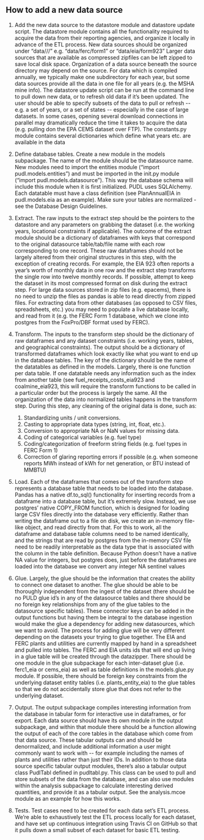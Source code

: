 
## How to add a new data source
1. Add the new data source to the datastore module and datastore update script.
    The datastore module contains all the functionality required to acquire the data from their reporting agencies, and organize it locally in advance of the ETL process. New data sources should be organized under “data/<agency>/<source>/” e.g. “data/ferc/form1” or “data/eia/form923” Larger data sources that are available as compressed zipfiles can be left zipped to save local disk space. Organization of a data source beneath the source directory may depend on the source. For data which is compiled annually, we typically make one subdirectory for each year, but some data sources provide all the data in one file for all years (e.g. the MSHA mine info). The datastore update script can be run at the command line to pull down new data, or to refresh old data if it’s been updated. The user should be able to specify subsets of the data to pull or refresh -- e.g. a set of years, or a set of states -- especially in the case of large datasets. In some cases, opening several download connections in parallel may dramatically reduce the time it takes to acquire the data (e.g. pulling don the EPA CEMS dataset over FTP). The constants.py module contains several dictionaries which define what years etc. are available in the data

2. Define database tables.
    Create a new module in the models subpackage. The name of the module should be the datasource name. New modules need to import the entities module (“import pudl.models.entities”) and must be imported in the init.py module (“import pudl.models.datasource”). This way the database schema will include this module when it is first initialized. PUDL uses SQLAlchemy. Each datatable must have a class definition (see PlanAnnualEIA in pudl.models.eia as an example). Make sure your tables are normalized - see the Database Design Guidelines.

2. Extract.
    The raw inputs to the extract step should be the pointers to the datastore and any parameters on grabbing the dataset (i.e. the working years, locational constraints if applicable). The outcome of the extract module should be a dictionary of dataframes with keys that correspond to the original datasource table/tab/file name with each row corresponding to one record. These raw dataframes should not be largely altered from their original structures in this step, with the exception of creating records. For example, the EIA 923 often reports a year’s worth of monthly data in one row and the extract step transforms the single row into twelve monthly records.  If possible, attempt to keep the dataset in its most compressed format on disk during the extract step. For large data sources stored in zip files (e.g. epacems), there is no need to unzip the files as pandas is able to read directly from zipped files. For extracting data from other databases (as opposed to CSV files, spreadsheets, etc.) you may need to populate a live database locally, and read from it (e.g. the FERC Form 1 database, which we clone into postgres from the FoxPro/DBF format used by FERC).

3. Transform.
    The inputs to the transform step should be the dictionary of raw dataframes and any dataset constraints (i.e. working years, tables, and geographical constraints). The output should be a dictionary of transformed dataframes which look exactly like what you want to end up in the database tables. The key of the dictionary should be the name of the datatables as defined in the models. Largely, there is one function per data table. If one datatable needs any information such as the index from another table (see fuel_receipts_costs_eia923 and coalmine_eia923, this will require the transform functions to be called in a particular order but the process is largely the same. All the organization of the data into normalized tables happens in the transform step. During this step, any cleaning of the original data is done, such as:
      1. Standardizing units / unit conversions.
      2. Casting to appropriate data types (string, int, float, etc.).
      3. Conversion to appropriate NA or NaN values for missing data.
      4. Coding of categorical variables (e.g. fuel type)
      5. Coding/categorization of freeform string fields (e.g. fuel types in FERC Form 1)
      6. Correction of glaring reporting errors if possible (e.g. when someone reports MWh instead of kWh for net generation, or BTU instead of MMBTU)
4. Load.
    Each of the dataframes that comes out of the transform step represents a database table that needs to be loaded into the database. Pandas has a native df.to_sql() functionality for inserting records from a dataframe into a database table, but it’s extremely slow. Instead, we use postgres’ native COPY_FROM function, which is designed for loading large CSV files directly into the database very efficiently. Rather than writing the dataframe out to a file on disk, we create an in-memory file-like object, and read directly from that. For this to work, all the dataframe and database table columns need to be named identically, and the strings that are read by postgres from the in-memory CSV file need to be readily interpretable as the data type that is associated with the column in the table definition. Because Python doesn’t have a native NA value for integers, but postgres does, just before the dataframes are loaded into the database we convert any integer NA sentinel values

5. Glue.
    Largely, the glue should be the information that creates the ability to connect one dataset to another. The glue should be able to be thoroughly independent from the ingest of the dataset (there should be no PULD glue id’s in any of the datasource tables and there should be no foreign key relationships from any of the glue tables to the datasource specific tables). These connector keys can be added in the output functions but having them be integral to the database ingestion would make the glue a dependency for adding new datasources, which we want to avoid. The process for adding glue will be very different depending on the datasets your trying to glue together. The EIA and FERC plants and utilities are currently mapped by hand in a spreadsheet and pulled into tables. The FERC and EIA units ids that will end up living in a glue table will be created through the datazipper. There should be one module in the glue subpackage for each inter-dataset glue (i.e. ferc1_eia or  cems_eia) as well as table definitions in the models.glue.py module. If possible, there should be foreign key constraints from the underlying dataset entity tables (i.e. plants_entity_eia) to the glue tables so that we do not accidentally store glue that does not refer to the underlying dataset.

6. Output.
    The output subpackage compiles interesting information from the database in tabular form for interactive use in dataframes, or for export. Each data source should have its own module in the output subpackage, and within that module there should be a function allowing the output of each of the core tables in the database which come from that data source.  These tabular outputs can and should be denormalized, and include additional information a user might commonly want to work with -- for example including the names of plants and utilities rather than just their IDs. In addition to those data source specific tabular output modules, there’s also a tabular output class PudlTabl defined in pudltabl.py. This class can be used to pull and store subsets of the data from the database, and can also use modules within the analysis subpackage to calculate interesting derived quantities, and provide it as a tabular output.  See the analysis.mcoe module as an example for how this works.

7. Tests.
    Test cases need to be created for each data set’s ETL process. We’re able to exhaustively test the ETL process locally for each dataset, and have set up continuous integration using Travis CI on GitHub so that it pulls down a small subset of each dataset for basic ETL testing.
